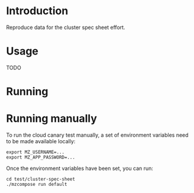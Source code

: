 # Introduction

Reproduce data for the cluster spec sheet effort.

# Usage

TODO

# Running

# Running manually

To run the cloud canary test manually, a set of environment variables need to be made available locally:

```
export MZ_USERNAME=...
export MZ_APP_PASSWORD=...
```

Once the environment variables have been set, you can run:

```
cd test/cluster-spec-sheet
./mzcompose run default
```
